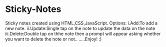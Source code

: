 # Sticky-Notes
Sticky notes created using HTML,CSS,JavaScript.
Options: 
i.Add:To add a new note.
ii.Update:Single tap on the note to update the data on the note
iii.Delete:Double tap on thhe note then a prompt will appear asking whether you want to delete the note or not..
 .....Enjoy! :)
